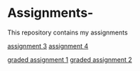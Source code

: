 # Assignments-
This repository contains my assignments

[assignment 3](https://github.com/ramonsmits99/Assignments-/blob/master/assignment3%20(4).ipynb)
[assignment 4](https://github.com/ramonsmits99/Assignments-/blob/master/assignment4%20(1).ipynb)

[graded assignment 1](https://github.com/ramonsmits99/Assignments-/blob/master/Graded_assignment1%20(10).ipynb)
[graded assignment 2](https://github.com/ramonsmits99/Assignments-/blob/master/Graded_assignment_2%20(1).ipynb)


